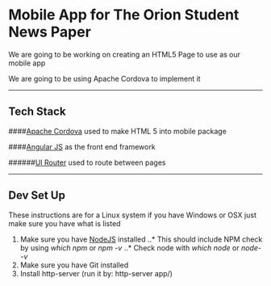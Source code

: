 # Mobile App for The Orion Student News Paper

We are going to be working on creating an HTML5 Page to use as our mobile app

We are going to be using Apache Cordova to implement it

---

## Tech Stack

####[Apache Cordova](https://cordova.apache.org/docs/en/latest/guide/cli/) used to make HTML 5 into mobile package


####[Angular JS](https://angularjs.org/) as the front end framework

######[UI Router](https://github.com/angular-ui/ui-router/) used to route between pages

---

## Dev Set Up

These instructions are for a Linux system if you have Windows or OSX just make sure you have what is listed 

1. Make sure you have [NodeJS](https://nodejs.org/) installed
..* This should include NPM check by using *which npm* or *npm -v*
..* Check node with *which node* or *node- -v*
2. Make sure you have Git installed
3. Install http-server (run it by: http-server app/)
